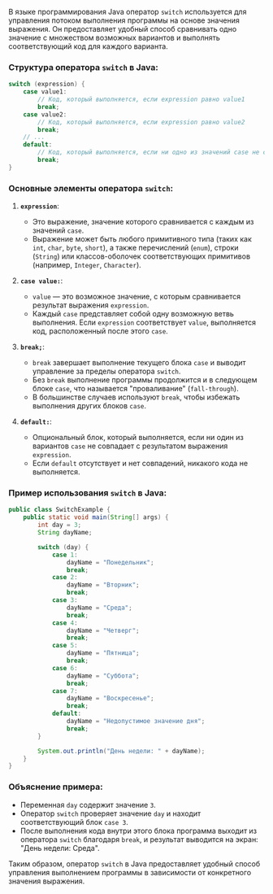 В языке программирования Java оператор `switch` используется для управления потоком выполнения программы на основе значения выражения. Он предоставляет удобный способ сравнивать одно значение с множеством возможных вариантов и выполнять соответствующий код для каждого варианта. 

### Структура оператора `switch` в Java:

```java
switch (expression) {
    case value1:
        // Код, который выполняется, если expression равно value1
        break;
    case value2:
        // Код, который выполняется, если expression равно value2
        break;
    // ...
    default:
        // Код, который выполняется, если ни одно из значений case не совпало
        break;
}
```

### Основные элементы оператора `switch`:

1. **`expression`**:
   - Это выражение, значение которого сравнивается с каждым из значений `case`.
   - Выражение может быть любого примитивного типа (таких как `int`, `char`, `byte`, `short`), а также перечислений (`enum`), строки (`String`) или классов-оболочек соответствующих примитивов (например, `Integer`, `Character`).

2. **`case value:`**:
   - `value` — это возможное значение, с которым сравнивается результат выражения `expression`.
   - Каждый `case` представляет собой одну возможную ветвь выполнения. Если `expression` соответствует `value`, выполняется код, расположенный после этого `case`.

3. **`break;`**:
   - `break` завершает выполнение текущего блока `case` и выводит управление за пределы оператора `switch`.
   - Без `break` выполнение программы продолжится и в следующем блоке `case`, что называется "проваливание" (`fall-through`).
   - В большинстве случаев используют `break`, чтобы избежать выполнения других блоков `case`.

4. **`default:`**:
   - Опциональный блок, который выполняется, если ни один из вариантов `case` не совпадает с результатом выражения `expression`.
   - Если `default` отсутствует и нет совпадений, никакого кода не выполняется.

### Пример использования `switch` в Java:

```java
public class SwitchExample {
    public static void main(String[] args) {
        int day = 3;
        String dayName;

        switch (day) {
            case 1:
                dayName = "Понедельник";
                break;
            case 2:
                dayName = "Вторник";
                break;
            case 3:
                dayName = "Среда";
                break;
            case 4:
                dayName = "Четверг";
                break;
            case 5:
                dayName = "Пятница";
                break;
            case 6:
                dayName = "Суббота";
                break;
            case 7:
                dayName = "Воскресенье";
                break;
            default:
                dayName = "Недопустимое значение дня";
                break;
        }

        System.out.println("День недели: " + dayName);
    }
}
```

### Объяснение примера:
- Переменная `day` содержит значение `3`.
- Оператор `switch` проверяет значение `day` и находит соответствующий блок `case 3`.
- После выполнения кода внутри этого блока программа выходит из оператора `switch` благодаря `break`, и результат выводится на экран: "День недели: Среда".

Таким образом, оператор `switch` в Java предоставляет удобный способ управления выполнением программы в зависимости от конкретного значения выражения.